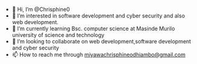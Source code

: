 - 👋 Hi, I’m @Chrisphine0
- 👀 I’m interested in software development and cyber security and also web development.
- 🌱 I’m currently learning Bsc. computer science at Masinde Murilo university of science and technology 
- 💞️ I’m looking to collaborate on web development,software development and cyber security
- 📫 How to reach me through miyawachrisphineodhiambo@gmail.com

<!---
Chrisphine0/Chrisphine0 is a ✨ special ✨ repository because its `README.md` (this file) appears on your GitHub profile.
You can click the Preview link to take a look at your changes.
--->
